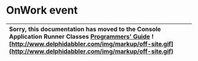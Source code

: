 <a href='Hidden comment: 
$Rev$
$Date$
'></a>

# OnWork event #

| Sorry, this documentation has moved to the Console Application Runner Classes **[Programmers' Guide](http://wiki.delphidabbler.com/index.php/Docs/TPJCustomConsoleAppOnWork)** ![http://www.delphidabbler.com/img/markup/off-site.gif](http://www.delphidabbler.com/img/markup/off-site.gif) |
|:---------------------------------------------------------------------------------------------------------------------------------------------------------------------------------------------------------------------------------------------------------------------------------------------|
